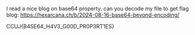 I read a nice blog on base64 property. can you decode my file to get flag
blog: https://hexarcana.ch/b/2024-08-16-base64-beyond-encoding/

CCUJ{B4SE64_H4V3_G00D_PR0P3RT1ES}

